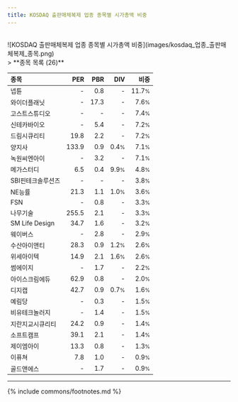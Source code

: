 ```yaml
---
title: KOSDAQ 출판매체복제 업종 종목별 시가총액 비중
---
```

<br>
![KOSDAQ 출판매체복제 업종 종목별 시가총액 비중](images/kosdaq_업종_출판매체복제_종목.png)
<br>
> **종목 목록 (26)**<a id="list"></a>

| **종목** | **PER** | **PBR** | **DIV** | **비중** |
| :------- | ------: | ------: | ------: | -------: |
| 넵튠 | - | 0.8 | - | 11.7<small>%</small> |
| 와이더플래닛 | - | 17.3 | - | 7.6<small>%</small> |
| 고스트스튜디오 | - | - | - | 7.4<small>%</small> |
| 신테카바이오 | - | 5.4 | - | 7.2<small>%</small> |
| 드림시큐리티 | 19.8 | 2.2 | - | 7.2<small>%</small> |
| 양지사 | 133.9 | 0.9 | 0.4<small>%</small> | 7.1<small>%</small> |
| 녹원씨엔아이 | - | 3.2 | - | 7.1<small>%</small> |
| 메가스터디 | 6.5 | 0.4 | 9.9<small>%</small> | 4.8<small>%</small> |
| SBI핀테크솔루션즈 | - | - | - | 3.8<small>%</small> |
| NE능률 | 21.3 | 1.1 | 1.0<small>%</small> | 3.6<small>%</small> |
| FSN | - | 0.8 | - | 3.3<small>%</small> |
| 나무기술 | 255.5 | 2.1 | - | 3.3<small>%</small> |
| SM Life Design | 34.7 | 1.6 | - | 3.2<small>%</small> |
| 웨이버스 | - | 2.8 | - | 2.9<small>%</small> |
| 수산아이앤티 | 28.3 | 0.9 | 1.2<small>%</small> | 2.6<small>%</small> |
| 위세아이텍 | 14.9 | 2.1 | 1.6<small>%</small> | 2.6<small>%</small> |
| 썸에이지 | - | 1.7 | - | 2.2<small>%</small> |
| 아이스크림에듀 | 62.9 | 0.8 | - | 2.0<small>%</small> |
| 디지캡 | 42.7 | 0.9 | 0.7<small>%</small> | 1.6<small>%</small> |
| 예림당 | - | 0.3 | - | 1.5<small>%</small> |
| 비유테크놀러지 | - | 1.4 | - | 1.5<small>%</small> |
| 지란지교시큐리티 | 24.2 | 0.9 | - | 1.4<small>%</small> |
| 소프트캠프 | 39.1 | 2.1 | - | 1.4<small>%</small> |
| 제이엠아이 | 13.3 | 0.8 | - | 1.3<small>%</small> |
| 이퓨쳐 | 7.8 | 1.0 | - | 0.9<small>%</small> |
| 골드앤에스 | - | 1.7 | - | 0.9<small>%</small> |

---
{% include commons/footnotes.md %}